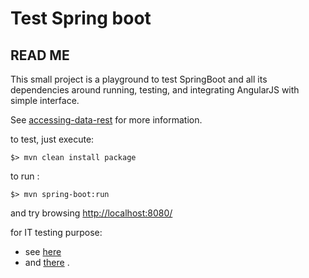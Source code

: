 # Test Spring boot

## READ ME

This small project is a playground to test SpringBoot and all its dependencies around running, testing, and integrating AngularJS with simple interface.

See [accessing-data-rest](https://spring.io/guides/gs/accessing-data-rest/) for more information.

to test, just execute:

    $> mvn clean install package
    
to run :

    $> mvn spring-boot:run

and try browsing [http://localhost:8080/](http://localhost:8080/ "click to open local spring instance")



for  IT testing purpose:

* see [here](http://g00glen00b.be/spring-boot-rest-assured/)
* and [there](http://www.jayway.com/2014/07/04/integration-testing-a-spring-boot-application/) .
